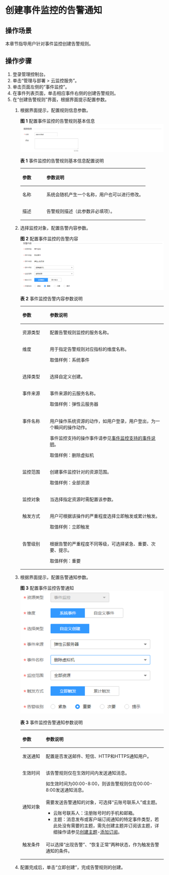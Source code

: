 # 创建事件监控的告警通知<a name="ZH-CN_TOPIC_0109974076"></a>

## 操作场景<a name="zh-cn_topic_0109299893_section1845020182914"></a>

本章节指导用户针对事件监控创建告警规则。

## 操作步骤<a name="zh-cn_topic_0109299893_section9312104610488"></a>

1.  登录管理控制台。
2.  单击“管理与部署 \> 云监控服务”。
3.  单击页面左侧的“事件监控”。
4.  在事件列表页面，单击相应事件右侧的创建告警规则。
5.  在“创建告警规则”界面，根据界面提示配置参数。
    1.  根据界面提示，配置规则信息参数。

        **图 1**  配置事件监控的告警规则基本信息<a name="fig283216161388"></a>  
        ![](figures/配置事件监控的告警规则基本信息.png "配置事件监控的告警规则基本信息")

        **表 1**  事件监控的告警规则基本信息配置说明

        <a name="table17694105411317"></a>
        <table><thead align="left"><tr id="row18694135418312"><th class="cellrowborder" valign="top" width="19.21%" id="mcps1.2.3.1.1"><p id="p4694195463111"><a name="p4694195463111"></a><a name="p4694195463111"></a>参数</p>
        </th>
        <th class="cellrowborder" valign="top" width="80.78999999999999%" id="mcps1.2.3.1.2"><p id="p12694175417314"><a name="p12694175417314"></a><a name="p12694175417314"></a>参数说明</p>
        </th>
        </tr>
        </thead>
        <tbody><tr id="row17694105423111"><td class="cellrowborder" valign="top" width="19.21%" headers="mcps1.2.3.1.1 "><p id="p7694854113110"><a name="p7694854113110"></a><a name="p7694854113110"></a>名称</p>
        </td>
        <td class="cellrowborder" valign="top" width="80.78999999999999%" headers="mcps1.2.3.1.2 "><p id="p469414543310"><a name="p469414543310"></a><a name="p469414543310"></a>系统会随机产生一个名称，用户也可以进行修改。</p>
        </td>
        </tr>
        <tr id="row13694165413316"><td class="cellrowborder" valign="top" width="19.21%" headers="mcps1.2.3.1.1 "><p id="p6694115493116"><a name="p6694115493116"></a><a name="p6694115493116"></a>描述</p>
        </td>
        <td class="cellrowborder" valign="top" width="80.78999999999999%" headers="mcps1.2.3.1.2 "><p id="p0694954103120"><a name="p0694954103120"></a><a name="p0694954103120"></a>告警规则描述（此参数非必填项）。</p>
        </td>
        </tr>
        </tbody>
        </table>

    2.  选择监控对象，配置告警内容参数。

        **图 2**  配置事件监控的告警内容<a name="fig1674320252422"></a>  
        ![](figures/配置事件监控的告警内容.png "配置事件监控的告警内容")

        **表 2**  事件监控告警内容参数说明

        <a name="table1457344744312"></a>
        <table><thead align="left"><tr id="row6587347154311"><th class="cellrowborder" valign="top" width="19.09%" id="mcps1.2.3.1.1"><p id="p1131812194418"><a name="p1131812194418"></a><a name="p1131812194418"></a>参数</p>
        </th>
        <th class="cellrowborder" valign="top" width="80.91000000000001%" id="mcps1.2.3.1.2"><p id="p11592147134315"><a name="p11592147134315"></a><a name="p11592147134315"></a>参数说明</p>
        </th>
        </tr>
        </thead>
        <tbody><tr id="row15621154718433"><td class="cellrowborder" valign="top" width="19.09%" headers="mcps1.2.3.1.1 "><p id="p136286473431"><a name="p136286473431"></a><a name="p136286473431"></a>资源类型</p>
        </td>
        <td class="cellrowborder" valign="top" width="80.91000000000001%" headers="mcps1.2.3.1.2 "><p id="p16634144734311"><a name="p16634144734311"></a><a name="p16634144734311"></a>配置告警规则监控的服务名称。</p>
        </td>
        </tr>
        <tr id="row1264004774318"><td class="cellrowborder" valign="top" width="19.09%" headers="mcps1.2.3.1.1 "><p id="p1164264784311"><a name="p1164264784311"></a><a name="p1164264784311"></a>维度</p>
        </td>
        <td class="cellrowborder" valign="top" width="80.91000000000001%" headers="mcps1.2.3.1.2 "><p id="p2645347124315"><a name="p2645347124315"></a><a name="p2645347124315"></a>用于指定告警规则对应指标的维度名称。</p>
        <p id="p1585211525103"><a name="p1585211525103"></a><a name="p1585211525103"></a>取值样例：系统事件</p>
        </td>
        </tr>
        <tr id="row16651184714314"><td class="cellrowborder" valign="top" width="19.09%" headers="mcps1.2.3.1.1 "><p id="p116522047164313"><a name="p116522047164313"></a><a name="p116522047164313"></a>选择类型</p>
        </td>
        <td class="cellrowborder" valign="top" width="80.91000000000001%" headers="mcps1.2.3.1.2 "><p id="p865519472438"><a name="p865519472438"></a><a name="p865519472438"></a>选择自定义创建。</p>
        </td>
        </tr>
        <tr id="row6659184717435"><td class="cellrowborder" valign="top" width="19.09%" headers="mcps1.2.3.1.1 "><p id="p566312479437"><a name="p566312479437"></a><a name="p566312479437"></a>事件来源</p>
        </td>
        <td class="cellrowborder" valign="top" width="80.91000000000001%" headers="mcps1.2.3.1.2 "><p id="p9666114734313"><a name="p9666114734313"></a><a name="p9666114734313"></a>事件来源的云服务名称。</p>
        <p id="p13930103710102"><a name="p13930103710102"></a><a name="p13930103710102"></a>取值样例：弹性云服务器</p>
        </td>
        </tr>
        <tr id="row1967024718433"><td class="cellrowborder" valign="top" width="19.09%" headers="mcps1.2.3.1.1 "><p id="p1267374711438"><a name="p1267374711438"></a><a name="p1267374711438"></a>事件名称</p>
        </td>
        <td class="cellrowborder" valign="top" width="80.91000000000001%" headers="mcps1.2.3.1.2 "><p id="p867824754316"><a name="p867824754316"></a><a name="p867824754316"></a>用户操作系统资源的动作，如用户登录，用户登出，为一个瞬间的操作动作。</p>
        <p id="p206801473435"><a name="p206801473435"></a><a name="p206801473435"></a>事件监控支持的操作事件请参见<a href="事件监控支持的事件说明.md">事件监控支持的事件说明</a>。</p>
        <p id="p1861816261396"><a name="p1861816261396"></a><a name="p1861816261396"></a>取值样例：<span>删除虚拟机</span></p>
        </td>
        </tr>
        <tr id="row36841447164320"><td class="cellrowborder" valign="top" width="19.09%" headers="mcps1.2.3.1.1 "><p id="p5687947124316"><a name="p5687947124316"></a><a name="p5687947124316"></a>监控范围</p>
        </td>
        <td class="cellrowborder" valign="top" width="80.91000000000001%" headers="mcps1.2.3.1.2 "><p id="p156901647184319"><a name="p156901647184319"></a><a name="p156901647184319"></a>创建事件监控针对的资源范围。</p>
        <p id="p37101425191111"><a name="p37101425191111"></a><a name="p37101425191111"></a>取值样例：全部资源</p>
        </td>
        </tr>
        <tr id="row569424784317"><td class="cellrowborder" valign="top" width="19.09%" headers="mcps1.2.3.1.1 "><p id="p869818471431"><a name="p869818471431"></a><a name="p869818471431"></a>监控对象</p>
        </td>
        <td class="cellrowborder" valign="top" width="80.91000000000001%" headers="mcps1.2.3.1.2 "><p id="p57001547124315"><a name="p57001547124315"></a><a name="p57001547124315"></a>当选择指定资源时需配置该参数。</p>
        </td>
        </tr>
        <tr id="row19705144712437"><td class="cellrowborder" valign="top" width="19.09%" headers="mcps1.2.3.1.1 "><p id="p13709194764313"><a name="p13709194764313"></a><a name="p13709194764313"></a>触发方式</p>
        </td>
        <td class="cellrowborder" valign="top" width="80.91000000000001%" headers="mcps1.2.3.1.2 "><p id="p27101947144316"><a name="p27101947144316"></a><a name="p27101947144316"></a>用户可根据该操作的严重程度选择立即触发或累计触发。</p>
        <p id="p1873453214116"><a name="p1873453214116"></a><a name="p1873453214116"></a>取值样例：立即触发</p>
        </td>
        </tr>
        <tr id="row19715147164312"><td class="cellrowborder" valign="top" width="19.09%" headers="mcps1.2.3.1.1 "><p id="p18719124710437"><a name="p18719124710437"></a><a name="p18719124710437"></a>告警级别</p>
        </td>
        <td class="cellrowborder" valign="top" width="80.91000000000001%" headers="mcps1.2.3.1.2 "><p id="p27215475432"><a name="p27215475432"></a><a name="p27215475432"></a>根据告警的严重程度不同等级，可选择紧急、重要、次要、提示。</p>
        <p id="p7532154711111"><a name="p7532154711111"></a><a name="p7532154711111"></a>取值样例：重要</p>
        </td>
        </tr>
        </tbody>
        </table>

    3.  根据界面提示，配置告警通知参数。

        **图 3**  配置事件监控告警通知<a name="fig458094616420"></a>  
        ![](figures/配置事件监控告警通知.png "配置事件监控告警通知")

        **表 3**  事件监控告警通知参数说明

        <a name="table54161352427"></a>
        <table><thead align="left"><tr id="row13415173554216"><th class="cellrowborder" valign="top" width="16.28%" id="mcps1.2.3.1.1"><p id="p174151835174212"><a name="p174151835174212"></a><a name="p174151835174212"></a>参数</p>
        </th>
        <th class="cellrowborder" valign="top" width="83.72%" id="mcps1.2.3.1.2"><p id="p13415123594216"><a name="p13415123594216"></a><a name="p13415123594216"></a>参数说明</p>
        </th>
        </tr>
        </thead>
        <tbody><tr id="row3415103514420"><td class="cellrowborder" valign="top" width="16.28%" headers="mcps1.2.3.1.1 "><p id="p1741553594216"><a name="p1741553594216"></a><a name="p1741553594216"></a>发送通知</p>
        </td>
        <td class="cellrowborder" valign="top" width="83.72%" headers="mcps1.2.3.1.2 "><p id="p1641523534216"><a name="p1641523534216"></a><a name="p1641523534216"></a>配置是否发送邮件、短信、HTTP和HTTPS通知用户。</p>
        </td>
        </tr>
        <tr id="row18415153564213"><td class="cellrowborder" valign="top" width="16.28%" headers="mcps1.2.3.1.1 "><p id="p1241513574211"><a name="p1241513574211"></a><a name="p1241513574211"></a>生效时间</p>
        </td>
        <td class="cellrowborder" valign="top" width="83.72%" headers="mcps1.2.3.1.2 "><p id="p11415123518423"><a name="p11415123518423"></a><a name="p11415123518423"></a>该告警规则仅在生效时间内发送通知消息。</p>
        <p id="p44151435144210"><a name="p44151435144210"></a><a name="p44151435144210"></a>如生效时间为00:00-8:00，则该告警规则仅在00:00-8:00发送通知消息。</p>
        </td>
        </tr>
        <tr id="row164156354426"><td class="cellrowborder" valign="top" width="16.28%" headers="mcps1.2.3.1.1 "><p id="p719582316711"><a name="p719582316711"></a><a name="p719582316711"></a>通知对象</p>
        </td>
        <td class="cellrowborder" valign="top" width="83.72%" headers="mcps1.2.3.1.2 "><div class="p" id="p1722657174412"><a name="p1722657174412"></a><a name="p1722657174412"></a>需要发送告警通知的对象，可选择“云账号联系人”或主题。<a name="ul17384114720449"></a><a name="ul17384114720449"></a><ul id="ul17384114720449"><li>云账号联系人：注册账号时的手机和邮箱。</li><li>主题：消息发布或客户端订阅通知的特定事件类型，若此处没有需要的主题，需先创建主题并订阅该主题，详细操作请参见<a href="创建主题.md">创建主题</a>-<a href="添加订阅.md">添加订阅</a>。</li></ul>
        </div>
        </td>
        </tr>
        <tr id="row1416153504210"><td class="cellrowborder" valign="top" width="16.28%" headers="mcps1.2.3.1.1 "><p id="p0415235174219"><a name="p0415235174219"></a><a name="p0415235174219"></a>触发条件</p>
        </td>
        <td class="cellrowborder" valign="top" width="83.72%" headers="mcps1.2.3.1.2 "><p id="p141617354423"><a name="p141617354423"></a><a name="p141617354423"></a>可以选择“出现告警”、“恢复正常”两种状态，作为触发告警通知的条件。</p>
        </td>
        </tr>
        </tbody>
        </table>

    4.  配置完成后，单击“立即创建”，完成告警规则的创建。


